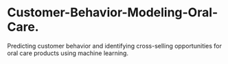 # Customer-Behavior-Modeling-Oral-Care.
Predicting customer behavior and identifying cross-selling opportunities for oral care products using machine learning.
